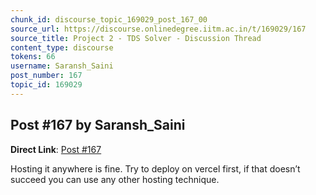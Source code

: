 ```yaml
---
chunk_id: discourse_topic_169029_post_167_00
source_url: https://discourse.onlinedegree.iitm.ac.in/t/169029/167
source_title: Project 2 - TDS Solver - Discussion Thread
content_type: discourse
tokens: 66
username: Saransh_Saini
post_number: 167
topic_id: 169029
---
```


## Post #167 by Saransh_Saini

**Direct Link**: [Post #167](https://discourse.onlinedegree.iitm.ac.in/t/169029/167)

Hosting it anywhere is fine. Try to deploy on vercel first, if that doesn’t succeed you can use any other hosting technique.
